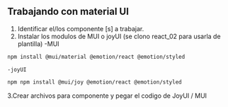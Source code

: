 ## Trabajando con material UI
1. Identificar el/los componente [s] a trabajar.
2. Instalar los modulos de MUI o joyUI
(se clono react_02 para usarla de plantilla)
    -MUI
```sh
npm install @mui/material @emotion/react @emotion/styled
```
    -joyUI 
```sh 
npm npm install @mui/joy @emotion/react @emotion/styled
```
3.Crear archivos para componente y pegar el codigo de JoyUI / MUI 

